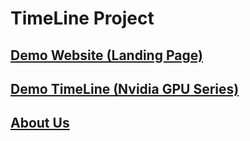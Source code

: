 # TimeLine Project

[Demo Website (Landing Page)](https://timelineproject.herokuapp.com)
----------------------------------------------------------------------
[Demo TimeLine (Nvidia GPU Series)](https://timelineproject.herokuapp.com/timeline)
---------------------------------------------------------------------------
[About Us](https://timelineproject.herokuapp.com/aboutus)
------------------------------------------------------------------------
